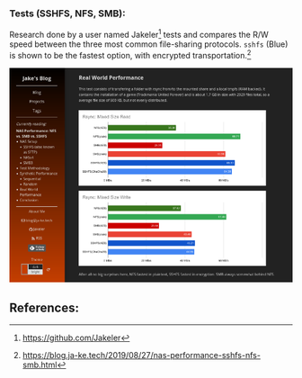 ### Tests (SSHFS, NFS, SMB):

Research done by a user named Jakeler[^1] tests and compares the R/W speed between the three most common file-sharing protocols. `sshfs` (Blue) is shown to be the fastest option, with encrypted transportation.[^2] 

![](https://github.com/allenc125789/TurtleNAS/blob/main/extra/Screenshot%20from%202024-04-02%2023-37-15.png)

## References:
[^1]: https://github.com/Jakeler
[^2]: https://blog.ja-ke.tech/2019/08/27/nas-performance-sshfs-nfs-smb.html
